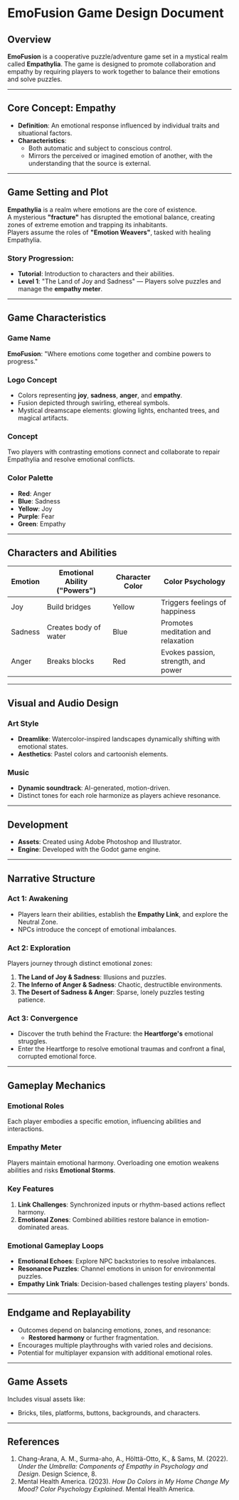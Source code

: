 
# EmoFusion Game Design Document

## Overview
**EmoFusion** is a cooperative puzzle/adventure game set in a mystical realm called **Empathylia**. The game is designed to promote collaboration and empathy by requiring players to work together to balance their emotions and solve puzzles.

---

## Core Concept: Empathy
- **Definition**: An emotional response influenced by individual traits and situational factors.  
- **Characteristics**:
  - Both automatic and subject to conscious control.
  - Mirrors the perceived or imagined emotion of another, with the understanding that the source is external.

---

## Game Setting and Plot
**Empathylia** is a realm where emotions are the core of existence.  
A mysterious **"fracture"** has disrupted the emotional balance, creating zones of extreme emotion and trapping its inhabitants.  
Players assume the roles of **"Emotion Weavers"**, tasked with healing Empathylia.  

### Story Progression:
- **Tutorial**: Introduction to characters and their abilities.
- **Level 1**: "The Land of Joy and Sadness" — Players solve puzzles and manage the **empathy meter**.

---

## Game Characteristics

### Game Name
**EmoFusion**: "Where emotions come together and combine powers to progress."

### Logo Concept
- Colors representing **joy**, **sadness**, **anger**, and **empathy**.
- Fusion depicted through swirling, ethereal symbols.
- Mystical dreamscape elements: glowing lights, enchanted trees, and magical artifacts.

### Concept
Two players with contrasting emotions connect and collaborate to repair Empathylia and resolve emotional conflicts.

### Color Palette
- **Red**: Anger  
- **Blue**: Sadness  
- **Yellow**: Joy  
- **Purple**: Fear  
- **Green**: Empathy  

---

## Characters and Abilities

| Emotion  | Emotional Ability ("Powers") | Character Color | Color Psychology                          |
|----------|------------------------------|-----------------|-------------------------------------------|
| Joy      | Build bridges                | Yellow          | Triggers feelings of happiness            |
| Sadness  | Creates body of water        | Blue            | Promotes meditation and relaxation        |
| Anger    | Breaks blocks                | Red             | Evokes passion, strength, and power       |

---

## Visual and Audio Design

### Art Style
- **Dreamlike**: Watercolor-inspired landscapes dynamically shifting with emotional states.
- **Aesthetics**: Pastel colors and cartoonish elements.

### Music
- **Dynamic soundtrack**: AI-generated, motion-driven.  
- Distinct tones for each role harmonize as players achieve resonance.

---

## Development

- **Assets**: Created using Adobe Photoshop and Illustrator.  
- **Engine**: Developed with the Godot game engine.

---

## Narrative Structure

### Act 1: Awakening
- Players learn their abilities, establish the **Empathy Link**, and explore the Neutral Zone.
- NPCs introduce the concept of emotional imbalances.

### Act 2: Exploration
Players journey through distinct emotional zones:
1. **The Land of Joy & Sadness**: Illusions and puzzles.
2. **The Inferno of Anger & Sadness**: Chaotic, destructible environments.
3. **The Desert of Sadness & Anger**: Sparse, lonely puzzles testing patience.

### Act 3: Convergence
- Discover the truth behind the Fracture: the **Heartforge's** emotional struggles.  
- Enter the Heartforge to resolve emotional traumas and confront a final, corrupted emotional force.

---

## Gameplay Mechanics

### Emotional Roles
Each player embodies a specific emotion, influencing abilities and interactions.

### Empathy Meter
Players maintain emotional harmony. Overloading one emotion weakens abilities and risks **Emotional Storms**.

### Key Features
1. **Link Challenges**: Synchronized inputs or rhythm-based actions reflect harmony.  
2. **Emotional Zones**: Combined abilities restore balance in emotion-dominated areas.  

### Emotional Gameplay Loops
- **Emotional Echoes**: Explore NPC backstories to resolve imbalances.  
- **Resonance Puzzles**: Channel emotions in unison for environmental puzzles.  
- **Empathy Link Trials**: Decision-based challenges testing players' bonds.

---

## Endgame and Replayability

- Outcomes depend on balancing emotions, zones, and resonance:
  - **Restored harmony** or further fragmentation.
- Encourages multiple playthroughs with varied roles and decisions.
- Potential for multiplayer expansion with additional emotional roles.

---

## Game Assets

Includes visual assets like:
- Bricks, tiles, platforms, buttons, backgrounds, and characters.

---

## References

1. Chang-Arana, A. M., Surma-aho, A., Hölttä-Otto, K., & Sams, M. (2022). *Under the Umbrella: Components of Empathy in Psychology and Design*. Design Science, 8.  
2. Mental Health America. (2023). *How Do Colors in My Home Change My Mood? Color Psychology Explained*. Mental Health America.

